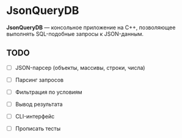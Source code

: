 # JsonQueryDB

**JsonQueryDB** — консольное приложение на C++, позволяющее выполнять SQL-подобные запросы к JSON-данным.

## TODO
- [ ] JSON-парсер (объекты, массивы, строки, числа)

- [ ] Парсинг запросов

- [ ] Фильтрация по условиям

- [ ] Вывод результата

- [ ] CLI-интерфейс

- [ ] Прописать тесты
